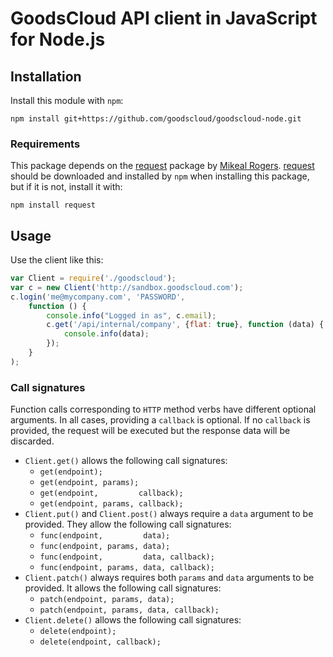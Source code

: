 # GoodsCloud API client in JavaScript for Node.js

## Installation

Install this module with `npm`:

    npm install git+https://github.com/goodscloud/goodscloud-node.git

### Requirements

This package depends on the [request](https://github.com/mikeal/request) package by [Mikeal Rogers](https://github.com/mikeal). [request](https://github.com/mikeal/request) should be downloaded and installed by `npm` when installing this package, but if it is not, install it with:

    npm install request

## Usage

Use the client like this:

```javascript
var Client = require('./goodscloud');
var c = new Client('http://sandbox.goodscloud.com');
c.login('me@mycompany.com', 'PASSWORD',
    function () {
        console.info("Logged in as", c.email);
        c.get('/api/internal/company', {flat: true}, function (data) {
            console.info(data);
        });
    }
);
```

### Call signatures

Function calls corresponding to `HTTP` method verbs have different optional arguments. In all cases, providing a `callback` is optional. If no `callback` is provided, the request will be executed but the response data will be discarded.

 * `Client.get()` allows the following call signatures:
    * `get(endpoint);`
    * `get(endpoint, params);`
    * `get(endpoint,         callback);`
    * `get(endpoint, params, callback);`
 * `Client.put()` and `Client.post()` always require a `data` argument to be provided. They allow the following call signatures:
    * `func(endpoint,         data);`
    * `func(endpoint, params, data);`
    * `func(endpoint,         data, callback);`
    * `func(endpoint, params, data, callback);`
 * `Client.patch()` always requires both `params` and `data` arguments to be provided. It allows the following call signatures:
    * `patch(endpoint, params, data);`
    * `patch(endpoint, params, data, callback);`
 * `Client.delete()` allows the following call signatures:
    * `delete(endpoint);`
    * `delete(endpoint, callback);`
